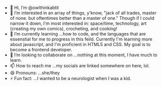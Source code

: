 - 👋 Hi, I’m @owlthinkabtit
- 👀 I’m interested in an array of things, y'know, "jack of all trades, master of none. but oftentimes better than a master of one." Though if I could narrow it down, I'm most interested in: space/time, technology, art (creating my own comics), crocheting, and cooking!
- 🌱 I’m currently learning ...how to code, and the languages that are essenstial for me to progress in this feild. Currently I'm learning more about javascript, and I'm proficient in HTML5 and CSS. My goal is to become a frontend developer. 
- 💞️ I’m looking to collaborate on ...nothing at this moment, I have much to learn. 
- 📫 How to reach me ...my socials are linked somewhere on here, lol. 
- 😄 Pronouns: ...she/they 
- ⚡ Fun fact: ...I wanted to be a neurologist when I was a kid.

<!---
owlthinkabtit/owlthinkabtit is a ✨ special ✨ repository because its `README.md` (this file) appears on your GitHub profile.
You can click the Preview link to take a look at your changes.
--->
